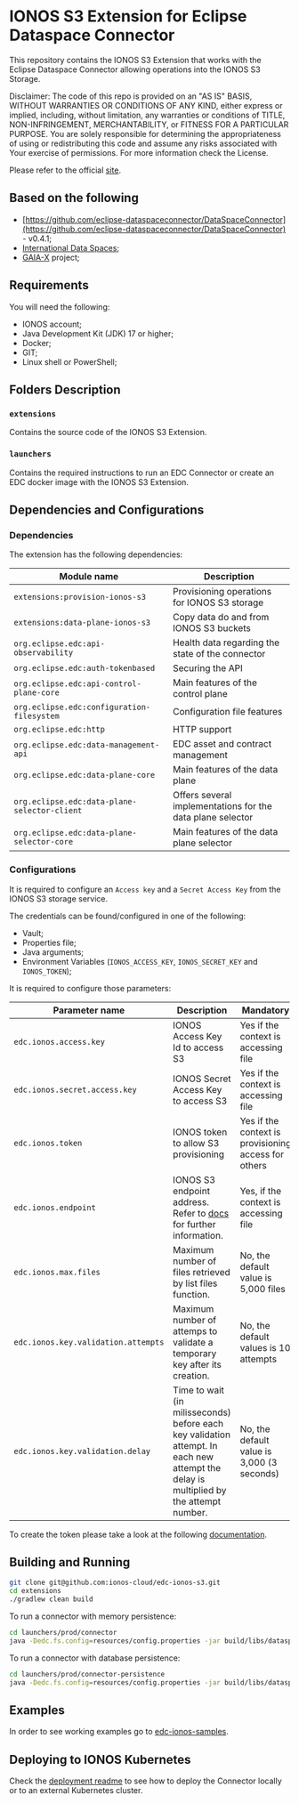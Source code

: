 # IONOS S3 Extension for Eclipse Dataspace Connector

This repository contains the IONOS S3 Extension that works with the Eclipse Dataspace Connector allowing operations into the IONOS S3 Storage.

Disclaimer: The code of this repo is provided on an "AS IS" BASIS, WITHOUT WARRANTIES OR CONDITIONS OF ANY KIND, either express or implied, including, without limitation, any warranties or conditions of TITLE, NON-INFRINGEMENT, MERCHANTABILITY, or FITNESS FOR A PARTICULAR PURPOSE. You are solely responsible for determining the appropriateness of using or redistributing this code and assume any risks associated with Your exercise of permissions. For more information check the License.

Please refer to the official [site](https://github.com/ionos-cloud/edc-ionos-s3).

## Based on the following

- [https://github.com/eclipse-dataspaceconnector/DataSpaceConnector](https://github.com/eclipse-dataspaceconnector/DataSpaceConnector) - v0.4.1;
- [International Data Spaces](https://www.internationaldataspaces.org);
- [GAIA-X](https://gaia-x.eu) project;

## Requirements

You will need the following:
- IONOS account;
- Java Development Kit (JDK) 17 or higher;
- Docker;
- GIT;
- Linux shell or PowerShell;

## Folders Description

### `extensions`
Contains the source code of the IONOS S3 Extension.

### `launchers`
Contains the required instructions to run an EDC Connector or create an EDC docker image with the IONOS S3 Extension.

## Dependencies and Configurations

### Dependencies
The extension has the following dependencies:

| Module name                                  | Description                                                      |
|----------------------------------------------|------------------------------------------------------------------|
| `extensions:provision-ionos-s3`              | Provisioning operations for IONOS S3 storage     |
| `extensions:data-plane-ionos-s3`             | Copy data do and from IONOS S3 buckets |
| `org.eclipse.edc:api-observability`          | Health data regarding the state of the connector |
| `org.eclipse.edc:auth-tokenbased`            | Securing the API |
| `org.eclipse.edc:api-control-plane-core`     | Main features of the control plane | 
| `org.eclipse.edc:configuration-filesystem`   | Configuration file features | 
| `org.eclipse.edc:http`                       | HTTP support | 
| `org.eclipse.edc:data-management-api`        | EDC asset and contract management |
| `org.eclipse.edc:data-plane-core`            | Main features of the data plane |
| `org.eclipse.edc:data-plane-selector-client` | Offers several implementations for the data plane selector |
| `org.eclipse.edc:data-plane-selector-core`   | Main features of the data plane selector |

### Configurations
It is required to configure an `Access key` and a `Secret Access Key` from the IONOS S3 storage service.

The credentials can be found/configured in one of the following:
- Vault;
- Properties file;
- Java arguments;
- Environment Variables (`IONOS_ACCESS_KEY`, `IONOS_SECRET_KEY` and `IONOS_TOKEN`);

It is required to configure those parameters:

| Parameter name                       | Description                                                                                                                             | Mandatory                                            |
|--------------------------------------|-----------------------------------------------------------------------------------------------------------------------------------------|------------------------------------------------------|
| `edc.ionos.access.key`               | IONOS Access Key Id to access S3                                                                                                        | Yes if the context is accessing file                 |
| `edc.ionos.secret.access.key`        | IONOS Secret Access Key to access S3                                                                                                    | Yes if the context is accessing file                 |
| `edc.ionos.token`                    | IONOS token to allow S3 provisioning                                                                                                    | Yes if the context is provisioning access for others |
| `edc.ionos.endpoint`                 | IONOS S3 endpoint address. Refer to [docs](https://docs.ionos.com/cloud/managed-services/s3-object-storage/endpoints) for further information.                                                                | Yes, if the context is accessing file                | No, the default value is                             |
| `edc.ionos.max.files`                | Maximum number of files retrieved by list files function.                                                                               | No, the default value is 5,000 files                 |
| `edc.ionos.key.validation.attempts`  | Maximum number of attemps to validate a temporary key after its creation.                                                               | No, the default values is 10 attempts                |
| `edc.ionos.key.validation.delay`     | Time to wait (in milisseconds) before each key validation attempt. In each new attempt the delay is multiplied by the attempt number.   | No, the default value is 3,000 (3 seconds)           |

To create the token please take a look at the following [documentation](./ionos_token.md).

## Building and Running

```bash
git clone git@github.com:ionos-cloud/edc-ionos-s3.git
cd extensions
./gradlew clean build
```

To run a connector with memory persistence:

```bash
cd launchers/prod/connector
java -Dedc.fs.config=resources/config.properties -jar build/libs/dataspace-connector.jar
```

To run a connector with database persistence:

```bash
cd launchers/prod/connector-persistence
java -Dedc.fs.config=resources/config.properties -jar build/libs/dataspace-connector.jar
```

## Examples
In order to see working examples go to [edc-ionos-samples](https://github.com/Digital-Ecosystems/edc-ionos-samples).

## Deploying to IONOS Kubernetes
Check the [deployment readme](https://github.com/ionos-cloud/edc-ionos-s3/tree/main/deployment/README.md) to see how to deploy the Connector locally or to an external Kubernetes cluster.

